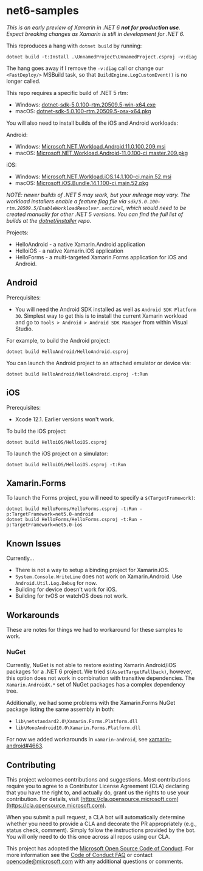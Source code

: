 # net6-samples

_This is an *early* preview of Xamarin in .NET 6 **not for production use**. Expect breaking changes as Xamarin is still in development for .NET 6._

This reproduces a hang with `dotnet build` by running:

    dotnet build -t:Install .\UnnamedProject\UnnamedProject.csproj -v:diag

The hang goes away if I remove the `-v:diag` call or change our `<FastDeploy/>` MSBuild task, so that `BuildEngine.LogCustomEvent()` is no longer called.

This repo requires a specific build of .NET 5 rtm:

* Windows: [dotnet-sdk-5.0.100-rtm.20509.5-win-x64.exe](https://dotnetcli.azureedge.net/dotnet/Sdk/5.0.100-rtm.20509.5/dotnet-sdk-5.0.100-rtm.20509.5-win-x64.exe)
* macOS: [dotnet-sdk-5.0.100-rtm.20509.5-osx-x64.pkg](https://dotnetcli.azureedge.net/dotnet/Sdk/5.0.100-rtm.20509.5/dotnet-sdk-5.0.100-rtm.20509.5-osx-x64.pkg)

You will also need to install builds of the iOS and Android workloads:

Android:
* Windows: [Microsoft.NET.Workload.Android.11.0.100.209.msi](https://dl.internalx.com/vsts-devdiv/Xamarin.Android/public/4183754/master/57c5a5fde5efd23f5958cfd8119b7f9c31d9e39d/Microsoft.NET.Workload.Android.11.0.100.209.msi)
* macOS: [Microsoft.NET.Workload.Android-11.0.100-ci.master.209.pkg](https://dl.internalx.com/vsts-devdiv/Xamarin.Android/public/4183754/master/57c5a5fde5efd23f5958cfd8119b7f9c31d9e39d/Microsoft.NET.Workload.Android-11.0.100-ci.master.209.pkg)

iOS:

* Windows: [Microsoft.NET.Workload.iOS.14.1.100-ci.main.52.msi](https://bosstoragemirror.blob.core.windows.net/wrench/jenkins/main/90bfb623ed14defe2475b5dd9040492c3f7048c9/492/package/Microsoft.NET.Workload.iOS.14.1.100-ci.main.52.msi)
* macOS: [Microsoft.iOS.Bundle.14.1.100-ci.main.52.pkg](https://bosstoragemirror.blob.core.windows.net/wrench/jenkins/main/90bfb623ed14defe2475b5dd9040492c3f7048c9/492/package/Microsoft.iOS.Bundle.14.1.100-ci.main.52.pkg)

_NOTE: newer builds of .NET 5 *may* work, but your mileage may vary.
The workload installers enable a feature flag file via
`sdk/5.0.100-rtm.20509.5/EnableWorkloadResolver.sentinel`, which would
need to be created manually for other .NET 5 versions. You can find
the full list of builds at the [dotnet/installer][dotnet/installer]
repo._

Projects:

* HelloAndroid - a native Xamarin.Android application
* HelloiOS - a native Xamarin.iOS application
* HelloForms - a multi-targeted Xamarin.Forms application for iOS and Android.

[dotnet/installer]: https://github.com/dotnet/installer#installers-and-binaries

## Android

Prerequisites:

* You will need the Android SDK installed as well as `Android SDK Platform 30`. Simplest way to get this is to install the current Xamarin workload and go to `Tools > Android > Android SDK Manager` from within Visual Studio.

For example, to build the Android project:

    dotnet build HelloAndroid/HelloAndroid.csproj

You can launch the Android project to an attached emulator or device via:

    dotnet build HelloAndroid/HelloAndroid.csproj -t:Run

## iOS

Prerequisites:

* Xcode 12.1. Earlier versions won't work.

To build the iOS project:

    dotnet build HelloiOS/HelloiOS.csproj

To launch the iOS project on a simulator:

    dotnet build HelloiOS/HelloiOS.csproj -t:Run

## Xamarin.Forms

To launch the Forms project, you will need to specify a `$(TargetFramework)`:

    dotnet build HelloForms/HelloForms.csproj -t:Run -p:TargetFramework=net5.0-android
    dotnet build HelloForms/HelloForms.csproj -t:Run -p:TargetFramework=net5.0-ios

## Known Issues

Currently...

* There is not a way to setup a binding project for Xamarin.iOS.
* `System.Console.WriteLine` does not work on Xamarin.Android. Use
  `Android.Util.Log.Debug` for now.
* Building for device doesn't work for iOS.
* Building for tvOS or watchOS does not work.

## Workarounds

These are notes for things we had to workaround for these samples to work.

### NuGet

Currently, NuGet is not able to restore existing Xamarin.Android/iOS
packages for a .NET 6 project. We tried `$(AssetTargetFallback)`,
however, this option does not work in combination with transitive
dependencies. The `Xamarin.AndroidX.*` set of NuGet packages has a
complex dependency tree.

Additionally, we had some problems with the Xamarin.Forms NuGet
package listing the same assembly in both:

* `lib\netstandard2.0\Xamarin.Forms.Platform.dll`
* `lib\MonoAndroid10.0\Xamarin.Forms.Platform.dll`

For now we added workarounds in `xamarin-android`, see
[xamarin-android#4663](https://github.com/xamarin/xamarin-android/pull/4663).

## Contributing

This project welcomes contributions and suggestions.  Most contributions require you to agree to a
Contributor License Agreement (CLA) declaring that you have the right to, and actually do, grant us
the rights to use your contribution. For details, visit [https://cla.opensource.microsoft.com](https://cla.opensource.microsoft.com).

When you submit a pull request, a CLA bot will automatically determine whether you need to provide
a CLA and decorate the PR appropriately (e.g., status check, comment). Simply follow the instructions
provided by the bot. You will only need to do this once across all repos using our CLA.

This project has adopted the [Microsoft Open Source Code of Conduct](https://opensource.microsoft.com/codeofconduct/).
For more information see the [Code of Conduct FAQ](https://opensource.microsoft.com/codeofconduct/faq/) or
contact [opencode@microsoft.com](mailto:opencode@microsoft.com) with any additional questions or comments.
